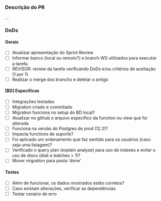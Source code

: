 ### Descrição do PR
...

### DoDs
#### Gerais
- [ ] Atualizar apresentação do Sprint Review
- [ ] Informar banco (local ou remoto?) e branch WS utilizados para executar a tarefa
- [ ] REVISOR: review da tarefa verificando DoDs e/ou critérios de aceitação (1 por 1)
- [ ] Realizar o merge dos branchs e deletar o antigo

#### [BD] Específicas
- [ ] Integrações testadas
- [ ] Migration criado e commitado
- [ ] Migration funciona no setup do BD local?
- [ ] Atualizar no github o arquivo específico da function ou view que foi alterada
- [ ] Funciona na versão do Postgres de prod (12.2)?
- [ ] Impacta functions de suporte?
- [ ] Foi aplicado um ordenamento que faz sentido para os usuários (caso seja uma listagem)?
- [ ] Verificado o query plan (explain analyze) para uso de indexes e evitar o uso de disco (disk e batches > 1)?
- [ ] Mover migration para pasta 'done'

#### Testes
- [ ] Além de funcionar, os dados mostrados estão corretos?
- [ ] Caso existam alterações, verificar as dependências
- [ ] Testar cenário de erro
